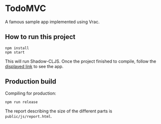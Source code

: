 # TodoMVC

A famous sample app implemented using Vrac.

## How to run this project

```shell
npm install
npm start
```

This will run Shadow-CLJS. Once the project finished to compile,
follow the [displayed link](http://localhost:3000) to see the app.

## Production build

Compiling for production:

```shell
npm run release
```

The report describing the size of the different parts is `public/js/report.html`.
